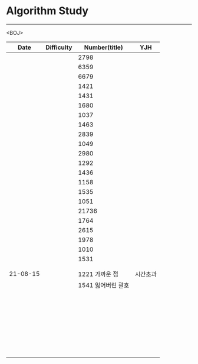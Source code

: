 # Algorithm Study

---



\<BOJ\>

| Date     | Difficulty | Number(title)      | YJH      |
| -------- | ---------- | ------------------ | -------- |
|          |            | 2798               |          |
|          |            | 6359               |          |
|          |            | 6679               |          |
|          |            | 1421               |          |
|          |            | 1431               |          |
|          |            | 1680               |          |
|          |            | 1037               |          |
|          |            | 1463               |          |
|          |            | 2839               |          |
|          |            | 1049               |          |
|          |            | 2980               |          |
|          |            | 1292               |          |
|          |            | 1436               |          |
|          |            | 1158               |          |
|          |            | 1535               |          |
|          |            | 1051               |          |
|          |            | 21736              |          |
|          |            | 1764               |          |
|          |            | 2615               |          |
|          |            | 1978               |          |
|          |            | 1010               |          |
|          |            | 1531               |          |
|          |            |                    |          |
|          |            |                    |          |
| 21-08-15 |            | 1221 가까운 점     | 시간초과 |
|          |            | 1541 잃어버린 괄호 |          |
|          |            |                    |          |
|          |            |                    |          |
|          |            |                    |          |
|          |            |                    |          |
|          |            |                    |          |
|          |            |                    |          |
|          |            |                    |          |
|          |            |                    |          |
|          |            |                    |          |
|          |            |                    |          |
|          |            |                    |          |
|          |            |                    |          |
|          |            |                    |          |
|          |            |                    |          |
|          |            |                    |          |
|          |            |                    |          |
|          |            |                    |          |
|          |            |                    |          |
|          |            |                    |          |
|          |            |                    |          |
|          |            |                    |          |
|          |            |                    |          |
|          |            |                    |          |
|          |            |                    |          |
|          |            |                    |          |
|          |            |                    |          |
|          |            |                    |          |
|          |            |                    |          |
|          |            |                    |          |
|          |            |                    |          |

